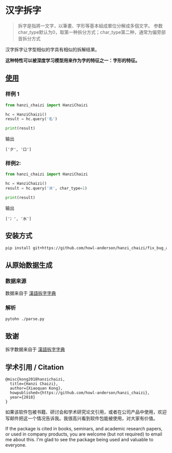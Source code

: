 # 汉字拆字

> 拆字是指將一文字，以筆畫、字形等基本組成單位分解成多個文字。
> 参数 char_type默认为0，取第一种拆分方式；char_type第二种，通常为偏旁部首拆分方式

汉字拆字让字型相似的字具有相似的拆解结果。

**这种特性可以被深度学习模型用来作为字的特征之一：字形的特征。**

## [使用](chaizi/README.md)
### 样例 1
```python
from hanzi_chaizi import HanziChaizi

hc = HanziChaizi()
result = hc.query('名')

print(result)
```

输出

```text
['夕', '口']
```

### 样例2:
```python
from hanzi_chaizi import HanziChaizi

hc = HanziChaizi()
result = hc.query('冰', char_type=1)

print(result)
```

输出

```text
['冫', '水']
```

## 安装方式
```bash
pip install git+https://github.com/howl-anderson/hanzi_chaizi/fix_bug_and_char_type
```


## 从原始数据生成
### 数据来源
数据来自于 [漢語拆字字典](https://github.com/kfcd/chaizi)

### 解析
```bash
pytohn ./parse.py
```

## 致谢
拆字数据来自于 [漢語拆字字典](https://github.com/kfcd/chaizi)

## 学术引用 / Citation

```
@misc{kong2018hanzichaizi,
  title={Hanzi Chaizi},
  author={Xiaoquan Kong},
  howpublished={https://github.com/howl-anderson/hanzi_chaizi},
  year={2018}
}
```

如果该软件包被书籍、研讨会和学术研究论文引用，或者在公司产品中使用，欢迎写邮件把这一个情况告诉我。我很高兴看到软件包能被使用，对大家有价值。

If the package is cited in books, seminars, and academic research papers, or used in company products, you are welcome (but not required) to email me about this. I'm glad to see the package being used and valuable to everyone.

